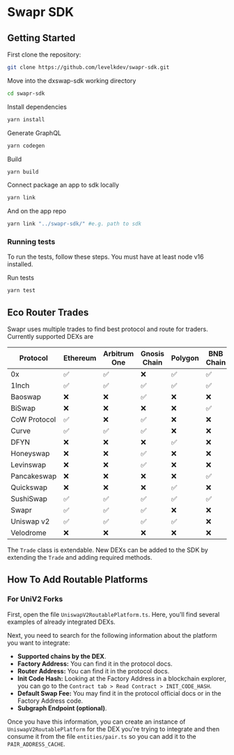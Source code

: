 # Swapr SDK

## Getting Started

First clone the repository:

```sh
git clone https://github.com/levelkdev/swapr-sdk.git
```

Move into the dxswap-sdk working directory

```sh
cd swapr-sdk
```

Install dependencies

```sh
yarn install
```

 Generate GraphQL
```sh
yarn codegen
```

Build
```sh
yarn build
```

Connect package an app to sdk locally
```sh
yarn link
```
And on the app repo
```sh
yarn link "../swapr-sdk/" #e.g. path to sdk
```

### Running tests

To run the tests, follow these steps. You must have at least node v16 installed.

Run tests

```sh
yarn test
```

## Eco Router Trades

Swapr uses multiple trades to find best protocol and route for traders. Currently supported DEXs are

| Protocol     | Ethereum | Arbitrum One | Gnosis Chain | Polygon | BNB Chain | Optimism | ZkSync Era |
| ------------ | -------- | ------------ | ------------ | ------- | --------- | -------- | ---------- |
| 0x           | ✅       | ✅           | ❌           | ✅      | ✅        | ✅       | ❌         |
| 1Inch        | ✅       | ✅           | ✅           | ✅      | ✅        | ✅       | ✅         |
| Baoswap      | ❌       | ❌           | ✅           | ❌      | ❌        | ❌       | ❌         |
| BiSwap       | ❌       | ❌           | ❌           | ❌      | ✅        | ❌       | ❌         |
| CoW Protocol | ✅       | ❌           | ✅           | ❌      | ❌        | ❌       | ❌         |
| Curve        | ✅       | ✅           | ✅           | ❌      | ❌        | ❌       | ❌         |
| DFYN         | ❌       | ❌           | ❌           | ✅      | ❌        | ❌       | ❌         |
| Honeyswap    | ❌       | ❌           | ✅           | ❌      | ❌        | ❌       | ❌         |
| Levinswap    | ❌       | ❌           | ✅           | ❌      | ❌        | ❌       | ❌         |
| Pancakeswap  | ❌       | ❌           | ❌           | ❌      | ✅        | ❌       | ❌         |
| Quickswap    | ❌       | ❌           | ❌           | ✅      | ❌        | ❌       | ❌         |
| SushiSwap    | ✅       | ✅           | ✅           | ✅      | ✅        | ❌       | ❌         |
| Swapr        | ✅       | ✅           | ✅           | ❌      | ❌        | ❌       | ❌         |
| Uniswap v2   | ✅       | ✅           | ✅           | ✅      | ❌        | ✅       | ❌         |
| Velodrome    | ❌       | ❌           | ❌           | ❌      | ❌        | ✅       | ❌         |

The `Trade` class is extendable. New DEXs can be added to the SDK by extending the `Trade` and adding required methods.

## How To Add Routable Platforms

### For UniV2 Forks

First, open the file `UniswapV2RoutablePlatform.ts`. Here, you'll find several examples of already integrated DEXs.

Next, you need to search for the following information about the platform you want to integrate:

- **Supported chains by the DEX**.
- **Factory Address:** You can find it in the protocol docs.
- **Router Address:** You can find it in the protocol docs.
- **Init Code Hash:** Looking at the Factory Address in a blockchain explorer, you can go to the `Contract tab > Read Contract > INIT_CODE_HASH`.
- **Default Swap Fee:** You may find it in the protocol official docs or in the Factory Address code.
- **Subgraph Endpoint (optional)**.

Once you have this information, you can create an instance of `UniswapV2RoutablePlatform` for the DEX you're trying to integrate and then consume it from the file `entities/pair.ts` so you can add it to the `PAIR_ADDRESS_CACHE`.
